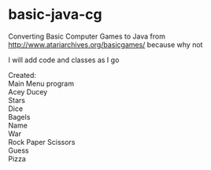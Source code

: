 # basic-java-cg

Converting Basic Computer Games to Java from http://www.atariarchives.org/basicgames/ because why not

I will add code and classes as I go

Created:  
 Main Menu program  
 Acey Ducey  
 Stars  
 Dice  
 Bagels  
 Name  
 War  
 Rock Paper Scissors  
 Guess  
 Pizza  
